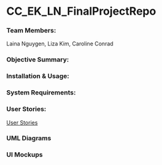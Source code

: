 # CC_EK_LN_FinalProjectRepo
### Team Members:  
Laina Nguygen, Liza Kim, Caroline Conrad

### Objective Summary:

### Installation & Usage:

### System Requirements:

### User Stories:
<a href="https://www.figma.com/file/wA9F2tL9kpyJ02dGjgbBEI/CIS-332%3A-Final-Proj-%7C-Swiss-Army-App?node-id=37-110" target="_blank">User Stories</a>

### UML Diagrams

### UI Mockups
